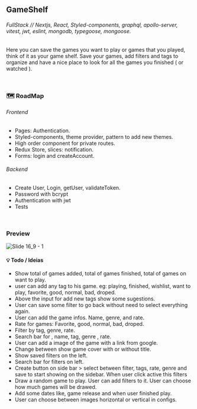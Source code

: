 ## GameShelf

###### FullStack // Nextjs, React, Styled-components, graphql, apollo-server, vitest, jwt, eslint, mongodb, typegoose, mongoose.

Here you can save the games you want to play or games that you played, think of it as your game shelf. Save your games, add filters and tags to organize and have a nice place to look for all the games you finished ( or watched ).

</br>

### 🗺 RoadMap

###### Frontend

- Pages: Authentication.
- Styled-components, theme provider, pattern to add new themes.
- High order component for private routes.
- Redux Store, slices: notification.
- Forms: login and createAccount.

###### Backend

- Create User, Login, getUser, validateToken.
- Password with bcrypt
- Authentication with jwt
- Tests

</br>

### Preview

![Slide 16_9 - 1](https://user-images.githubusercontent.com/88716893/230511358-068edeb6-ee19-4915-b59a-1e752a82ad52.png)

#### 💡 Todo / Ideias

- Show total of games added, total of games finished, total of games on want to play.
- user can add any tag to his game. eg: playing, finished, wishlist, want to play, favorite, good, normal, bad, droped.
- Above the input for add new tags show some sugestions.
- User can save some filter to go back without need to select everything again.
- User can add the game infos. Name, genre, and rate.
- Rate for games: Favorite, good, normal, bad, droped.
- Filter by tag, genre, rate.
- Search bar for , name, tag, genre , rate.
- User can add a image of the game with a link from google.
- Change between show game cover with or without title.
- Show saved filters on the left.
- Search bar for filters on left.
- Create button on side bar > select between filter, tags, rate, genre and save to start showing on the sidebar. When user click active this filters
- Draw a random game to play. User can add filters to it. User can choose how much games will be drawed.
- Add some dates like, game release and when user finished play.
- User can choose between images horizontal or vertical in configs.
